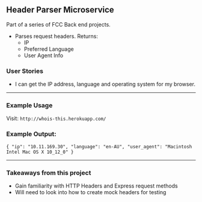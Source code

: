 ## Header Parser Microservice

Part of a series of FCC Back end projects.
- Parses request headers. Returns:
  - IP
  - Preferred Language
  - User Agent Info 

### User Stories
- I can get the IP address, language and operating system for my browser.

---

### Example Usage
Visit: 
```http://whois-this.herokuapp.com/```

### Example Output:
```{ "ip": "10.11.169.30", "language": "en-AU", "user_agent": "Macintosh Intel Mac OS X 10_12_0" }```

---

### Takeaways from this project
- Gain familiarity with HTTP Headers and Express request methods
- Will need to look into how to create mock headers for testing